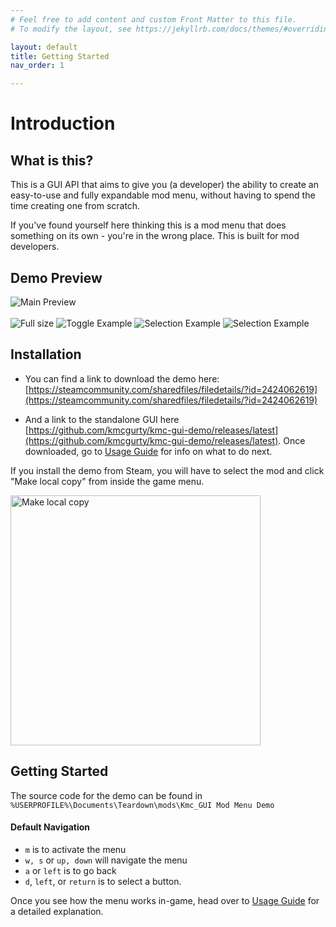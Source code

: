 ```yaml
---
# Feel free to add content and custom Front Matter to this file.
# To modify the layout, see https://jekyllrb.com/docs/themes/#overriding-theme-defaults

layout: default
title: Getting Started
nav_order: 1

---
```


# Introduction

## What is this?

This is a GUI API that aims to give you (a developer) the ability to create an easy-to-use and fully expandable mod menu, without having to spend the time creating one from scratch.

If you've found yourself here thinking this is a mod menu that does something on its own - you're in the wrong place. This is built for mod developers.

## Demo Preview

<img class="main-image align-top" src="https://i.imgur.com/mjgohMO.jpeg" alt="Main Preview"/>
<br>
<br>
<img class="align-top" src="https://i.imgur.com/Geja7ks.png" alt="Full size"/>
<img class="align-top" src="https://i.imgur.com/BU7unmS.png" alt="Toggle Example"/>
<img class="align-top" src="https://i.imgur.com/frZzlyz.png" alt="Selection Example"/>
<img class="align-top" src="https://i.imgur.com/jBZYMVO.png" alt="Selection Example"/>

## Installation

- You can find a link to download the demo here: [https://steamcommunity.com/sharedfiles/filedetails/?id=2424062619](https://steamcommunity.com/sharedfiles/filedetails/?id=2424062619)

- And a link to the standalone GUI here [https://github.com/kmcgurty/kmc-gui-demo/releases/latest](https://github.com/kmcgurty/kmc-gui-demo/releases/latest). Once downloaded, go to [Usage Guide](usage-guide) for info on what to do next.

If you install the demo from Steam, you will have to select the mod and click "Make local copy" from inside the game menu.

<img class="align-top" src="https://i.imgur.com/LTwUbcT.png" alt="Make local copy" width="400px"/>

## Getting Started

The source code for the demo can be found in `%USERPROFILE%\Documents\Teardown\mods\Kmc_GUI Mod Menu Demo`

#### Default Navigation

- `m` is to activate the menu
- `w, s` or `up, down` will navigate the menu
- `a` or `left` is to go back
- `d`, `left`, or `return` is to select a button.

Once you see how the menu works in-game, head over to [Usage Guide](usage-guide) for a detailed explanation.